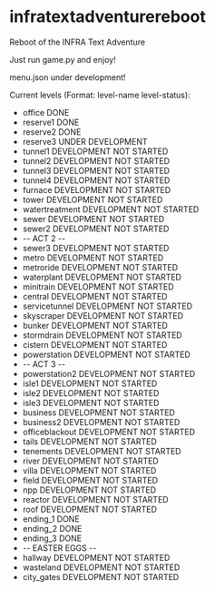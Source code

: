 # infratextadventurereboot
Reboot of the INFRA Text Adventure

Just run game.py and enjoy!

menu.json under development!

Current levels (Format: level-name level-status):
  - office DONE
  - reserve1 DONE
  - reserve2 DONE
  - reserve3 UNDER DEVELOPMENT
  - tunnel1 DEVELOPMENT NOT STARTED
  - tunnel2 DEVELOPMENT NOT STARTED
  - tunnel3 DEVELOPMENT NOT STARTED
  - tunnel4 DEVELOPMENT NOT STARTED
  - furnace DEVELOPMENT NOT STARTED
  - tower DEVELOPMENT NOT STARTED
  - watertreatment DEVELOPMENT NOT STARTED
  - sewer DEVELOPMENT NOT STARTED
  - sewer2 DEVELOPMENT NOT STARTED
  - -- ACT 2 --
  - sewer3 DEVELOPMENT NOT STARTED
  - metro DEVELOPMENT NOT STARTED
  - metroride DEVELOPMENT NOT STARTED
  - waterplant DEVELOPMENT NOT STARTED
  - minitrain DEVELOPMENT NOT STARTED
  - central DEVELOPMENT NOT STARTED
  - servicetunnel DEVELOPMENT NOT STARTED
  - skyscraper DEVELOPMENT NOT STARTED
  - bunker DEVELOPMENT NOT STARTED
  - stormdrain DEVELOPMENT NOT STARTED
  - cistern DEVELOPMENT NOT STARTED
  - powerstation DEVELOPMENT NOT STARTED
  - -- ACT 3 --
  - powerstation2 DEVELOPMENT NOT STARTED
  - isle1 DEVELOPMENT NOT STARTED
  - isle2 DEVELOPMENT NOT STARTED
  - isle3 DEVELOPMENT NOT STARTED
  - business DEVELOPMENT NOT STARTED
  - business2 DEVELOPMENT NOT STARTED
  - officeblackout DEVELOPMENT NOT STARTED
  - tails DEVELOPMENT NOT STARTED
  - tenements DEVELOPMENT NOT STARTED
  - river DEVELOPMENT NOT STARTED
  - villa DEVELOPMENT NOT STARTED
  - field DEVELOPMENT NOT STARTED
  - npp DEVELOPMENT NOT STARTED
  - reactor DEVELOPMENT NOT STARTED
  - roof DEVELOPMENT NOT STARTED
  - ending_1 DONE
  - ending_2 DONE
  - ending_3 DONE
  - -- EASTER EGGS --
  - hallway DEVELOPMENT NOT STARTED
  - wasteland DEVELOPMENT NOT STARTED
  - city_gates DEVELOPMENT NOT STARTED
  
